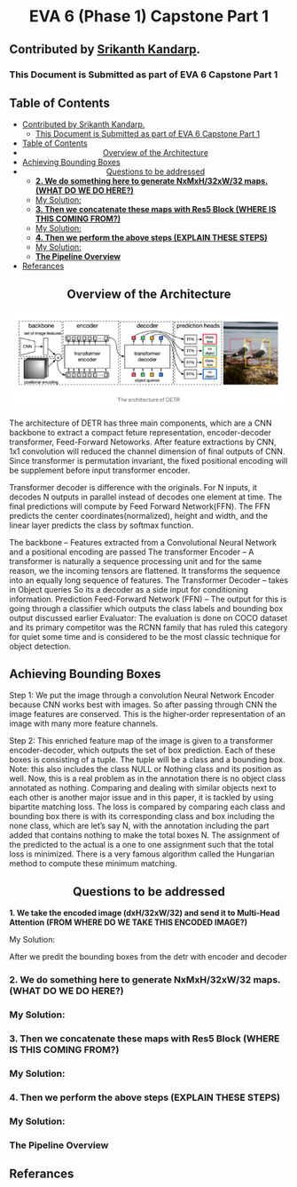 <div align="center">
    <h1>
        EVA 6 (Phase 1) Capstone Part 1<br/>
</div>

## Contributed by [Srikanth Kandarp](https://github.com/silicon-ninja).

### This Document is Submitted as part of EVA 6 Capstone Part 1


## Table of Contents 
- [Contributed by Srikanth Kandarp.](#contributed-by-srikanth-kandarp)
  - [This Document is Submitted as part of EVA 6 Capstone Part 1](#this-document-is-submitted-as-part-of-eva-6-capstone-part-1)
- [Table of Contents](#table-of-contents)
- [<center> Overview of the Architecture </center>](#center-overview-of-the-architecture-center)
- [Achieving Bounding Boxes](#achieving-bounding-boxes)
- [<center>Questions to be addressed</center>](#centerquestions-to-be-addressedcenter)
  - [<b>2. We do something here to generate NxMxH/32xW/32 maps. (WHAT DO WE DO HERE?)</b>](#b2-we-do-something-here-to-generate-nxmxh32xw32-maps-what-do-we-do-hereb)
  - [My Solution:](#my-solution)
  - [<b>3. Then we concatenate these maps with Res5 Block (WHERE IS THIS COMING FROM?)</b>](#b3-then-we-concatenate-these-maps-with-res5-block-where-is-this-coming-fromb)
  - [My Solution:](#my-solution-1)
  - [<b>4. Then we perform the above steps (EXPLAIN THESE STEPS) </b>](#b4-then-we-perform-the-above-steps-explain-these-steps-b)
  - [My Solution:](#my-solution-2)
  - [<b>The Pipeline Overview </b>](#bthe-pipeline-overview-b)
- [Referances](#referances)



## <center> Overview of the Architecture </center> 

<img src="../assets/detr_arch_1.png"/> 

The architecture of DETR has three main components, which are a CNN backbone to extract a compact feture representation, encoder-decoder transformer, Feed-Forward Netoworks.
After feature extractions by CNN, 1x1 convolution will reduced the channel dimension of final outputs of CNN. Since transformer is permutation invariant, the fixed positional encoding will be supplement before input transformer encoder.

Transformer decoder is difference with the originals. For N inputs, it decodes N outputs in parallel instead of decodes one element at time. The final predictions will compute by Feed Forward Network(FFN). The FFN predicts the center coordinates(normalized), height and width, and the linear layer predicts the class by softmax function.

The backbone – Features extracted from a Convolutional Neural Network and a positional encoding are passed 
The transformer Encoder – A transformer is naturally a sequence processing unit and for the same reason, we the incoming tensors are flattened. It transforms the sequence into an equally long sequence of features.
The Transformer Decoder – takes in Object queries So its a decoder as a side input for conditioning information. 
Prediction Feed-Forward Network (FFN) – The output for this is going through a classifier which outputs the class labels and bounding box output discussed earlier
Evaluator: 
The evaluation is done on COCO dataset and its primary competitor was the RCNN family that has ruled this category for quiet some time and is considered to be the most classic technique for object detection. 

## Achieving Bounding Boxes 

Step 1: 
We put the image through a convolution Neural Network Encoder because CNN works best with images. So after passing through CNN the image features are conserved. This is the higher-order representation of an image with many more feature channels. 

Step 2: 
This enriched feature map of the image is given to a transformer encoder-decoder, which outputs the set of box prediction. Each of these boxes is consisting of a tuple. The tuple will be a class and a bounding box. Note: this also includes the class NULL or Nothing class and its position as well.
Now, this is a real problem as in the annotation there is no object class annotated as nothing. Comparing and dealing with similar objects next to each other is another major issue and in this paper, it is tackled by using bipartite matching loss. The loss is compared by comparing each class and bounding box there is with its corresponding class and box including the none class, which are let’s say N, with the annotation including the part added that contains nothing to make the total boxes N. The assignment of the predicted to the actual is a one to one assignment such that the total loss is minimized. There is a very famous algorithm called the Hungarian method to compute these minimum matching. 
## <center>Questions to be addressed</center> 


<b> 1. We take the encoded image (dxH/32xW/32) and send it to Multi-Head Attention (FROM WHERE DO WE TAKE THIS ENCODED IMAGE?)</b>

 My Solution:

After we predit the bounding boxes from the detr with encoder and decoder 

### <b>2. We do something here to generate NxMxH/32xW/32 maps. (WHAT DO WE DO HERE?)</b>

### My Solution:


### <b>3. Then we concatenate these maps with Res5 Block (WHERE IS THIS COMING FROM?)</b>

### My Solution: 





### <b>4. Then we perform the above steps (EXPLAIN THESE STEPS) </b>

### My Solution: 


### <b>The Pipeline Overview </b>


## Referances 

